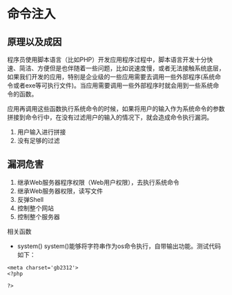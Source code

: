 # 命令注入

## 原理以及成因

程序员使用脚本语言（比如PHP）开发应用程序过程中，脚本语言开发十分快速、简洁、方便但是也伴随着一些问题，比如说速度慢，或者无法接触系统底层，如果我们开发的应用，特别是企业级的一些应用需要去调用一些外部程序(系统命令或者exe等可执行文件)。当应用需要调用一些外部程序时就会用到一些系统命令的函数。

应用再调用这些函数执行系统命令的时候，如果将用户的输入作为系统命令的参数拼接到命令行中，在没有过滤用户的输入的情况下，就会造成命令执行漏洞。
1. 用户输入进行拼接
2. 没有足够的过滤

## 漏洞危害

1. 继承Web服务器程序权限（Web用户权限），去执行系统命令
2. 继承Web服务器权限，读写文件
3. 反弹Shell
4. 控制整个网站
5. 控制整个服务器

相关函数
- system()
system()能够将字符串作为os命令执行，自带输出功能。测试代码如下：
```
<meta charset='gb2312'>
<?php

?>
```